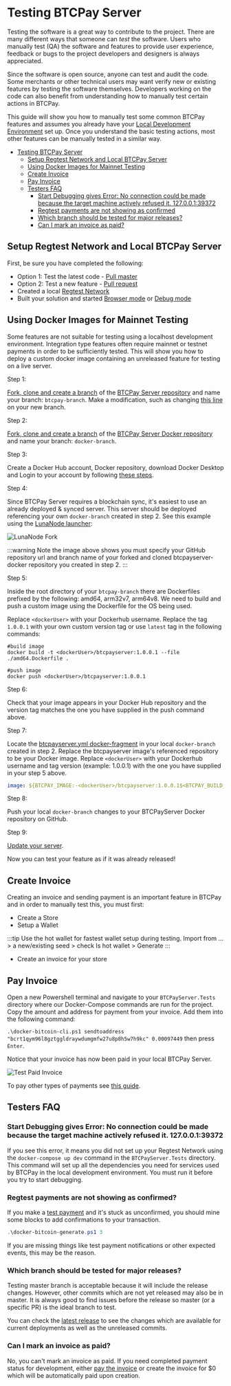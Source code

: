 # Testing BTCPay Server

Testing the software is a great way to contribute to the project. There are many different ways that someone can _test_ the software. Users who manually test (QA) the software and features to provide user experience, feedback or bugs to the project developers and designers is always appreciated.

Since the software is open source, anyone can test and audit the code. Some merchants or other technical users may want verify new or existing features by testing the software themselves. Developers working on the code can also benefit from understanding how to manually test certain actions in BTCPay.

This guide will show you how to manually test some common BTCPay features and assumes you already have your [Local Development Environment](ContributeDevCode.md) set up. Once you understand the basic testing actions, most other features can be manually tested in a similar way.

- [Testing BTCPay Server](#testing-btcpay-server)
  - [Setup Regtest Network and Local BTCPay Server](#setup-regtest-network-local-btcpay-server)
  - [Using Docker Images for Mainnet Testing](#using-docker-images-for-mainnet-testing)
  - [Create Invoice](#create-invoice)
  - [Pay Invoice](#pay-invoice)
  - [Testers FAQ](#testers-faq)
    - [Start Debugging gives Error: No connection could be made because the target machine actively refused it. 127.0.0.1:39372](#start-debugging-gives-error-no-connection-could-be-made-because-the-target-machine-actively-refused-it-12700139372)
    - [Regtest payments are not showing as confirmed](#regtest-payments-are-not-showing-as-confirmed)
    - [Which branch should be tested for major releases?](#which-branch-should-be-tested-for-major-releases)
    - [Can I mark an invoice as paid?](#can-i-mark-an-invoice-as-paid)

## Setup Regtest Network and Local BTCPay Server

First, be sure you have completed the following:

- Option 1: Test the latest code - [Pull master](ContributeDevCode.md#sync-forked-btcpayserver-repository)
- Option 2: Test a new feature - [Pull request](ContributeDevCode.md#create-a-branch-of-a-pull-request)
- Created a local [Regtest Network](ContributeDevCode.md#bitcoin-regtest-network-setup)
- Built your solution and started [Browser mode](ContributeDevCode.md#build-local-btcpayserver-in-browser-mode) or [Debug mode](ContributeDevCode.md#build-local-btcpayserver-in-debug-mode)
## Using Docker Images for Mainnet Testing

Some features are not suitable for testing using a localhost development environment. Integration type features often require mainnet or testnet payments in order to be sufficiently tested. This will show you how to deploy a custom docker image containing an unreleased feature for testing on a live server.

Step 1:

[Fork, clone and create a branch](./ContributeDevCode.md#git-setup) of the [BTCPay Server repository](https://github.com/btcpayserver/btcpayserver) and name your branch: `btcpay-branch`. Make a modification, such as changing [this line](https://github.com/btcpayserver/btcpayserver/blob/master/BTCPayServer/Views/Home/Home.cshtml#L9) on your new branch.

Step 2:

[Fork, clone and create a branch](./ContributeDevCode.md#git-setup) of the [BTCPay Server Docker repository](https://github.com/btcpayserver/btcpayserver-docker) and name your branch: `docker-branch`.

Step 3:

Create a Docker Hub account, Docker repository, download Docker Desktop and Login to your account by following [these steps](https://docs.docker.com/docker-hub/).

Step 4:

Since BTCPay Server requires a blockchain sync, it's easiest to use an already deployed & synced server. This server should be deployed referencing your own `docker-branch` created in step 2. See this example using the [LunaNode launcher](https://launchbtcpay.lunanode.com/):

![LunaNode Fork](../img/Contribute/lunanode-fork.png)

:::warning
Note the image above shows you must specify your GitHub repository url and branch name of your forked and cloned btcpayserver-docker repository you created in step 2.
:::

Step 5:

Inside the root directory of your `btcpay-branch` there are Dockerfiles prefixed by the following: amd64, arm32v7, arm64v8. We need to build and push a custom image using the Dockerfile for the OS being used.

Replace `<dockerUser>` with your Dockerhub username. Replace the tag `1.0.0.1` with your own custom version tag or use `latest` tag in the following commands:

```docker
#build image
docker build -t <dockerUser>/btcpayserver:1.0.0.1 --file ./amd64.Dockerfile .

#push image
docker push <dockerUser>/btcpayserver:1.0.0.1
```

Step 6:

Check that your image appears in your Docker Hub repository and the version tag matches the one you have supplied in the push command above.

Step 7:

Locate the [btcpayserver.yml docker-fragment](https://github.com/btcpayserver/btcpayserver-docker/tree/master/docker-compose-generator/docker-fragments) in your local `docker-branch` created in step 2. Replace the btcpayserver image's referenced repository to be your Docker image. Replace `<dockerUser>` with your Dockerhub username and tag version (example: 1.0.0.1) with the one you have supplied in your step 5 above.

```yaml
image: ${BTCPAY_IMAGE:-<dockerUser>/btcpayserver:1.0.0.1$<BTCPAY_BUILD_CONFIGURATION>?}
```

Step 8:

Push your local `docker-branch` changes to your BTCPayServer Docker repository on GitHub.

Step 9:

[Update your server](../../FAQ/FAQ-ServerSettings.md#how-to-update-btcpay-server).

Now you can test your feature as if it was already released!

## Create Invoice

Creating an invoice and sending payment is an important feature in BTCPay and in order to manually test this, you must first:

- Create a Store
- Setup a Wallet

:::tip
Use the hot wallet for fastest wallet setup during testing. Import from ... > a new/existing seed > check Is hot wallet > Generate
:::

- Create an invoice for your store

 ## Pay Invoice

Open a new Powershell terminal and navigate to your `BTCPayServer.Tests` directory where our Docker-Compose commands are run for the project. Copy the amount and address for payment from your invoice. Add them into the following command:

`.\docker-bitcoin-cli.ps1 sendtoaddress "bcrt1qym96l8gztggldraywdumgmfw27u8p8h5w7h9kc" 0.00097449` then press `Enter`.

Notice that your invoice has now been paid in your local BTCPay Server.

![Test Paid Invoice](../img/Contribute/regtest-paid-invoice.png)

To pay other types of payments see [this guide](https://github.com/btcpayserver/btcpayserver/blob/master/BTCPayServer.Tests/README.md).

## Testers FAQ

### Start Debugging gives Error: No connection could be made because the target machine actively refused it. 127.0.0.1:39372

If you see this error, it means you did not set up your Regtest Network using the `docker-compose up dev` command in the `BTCPayServer.Tests` directory. This command will set up all the dependencies you need for services used by BTCPay in the local development environment. You must run it before you try to start debugging.

### Regtest payments are not showing as confirmed?

If you make a [test payment](#pay-invoice) and it's stuck as unconfirmed, you should mine some blocks to add confirmations to your transaction.

```powershell
.\docker-bitcoin-generate.ps1 3
```

If you are missing things like test payment notifications or other expected events, this may be the reason.

### Which branch should be tested for major releases?

Testing master branch is acceptable because it will include the release changes. However, other commits which are not yet released may also be in master. It is always good to find issues before the release so master (or a specific PR) is the ideal branch to test.

You can check the [latest release](https://github.com/btcpayserver/btcpayserver/releases) to see the changes which are available for current deployments as well as the unreleased commits.

### Can I mark an invoice as paid?

No, you can't mark an invoice as paid. If you need completed payment status for development, either [pay the invoice](#pay-invoice) or create the invoice for $0 which will be automatically paid upon creation.

